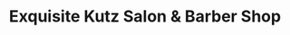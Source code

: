 ---
title: "Exquisite Kutz Salon & Barber Shop"
url: /taylor/exquisite-kutz-salon-und-barber-shop/
shop: Friseur
---